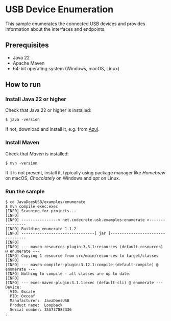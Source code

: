 # USB Device Enumeration

This sample enumerates the connected USB devices and provides information about the interfaces and endpoints.

## Prerequisites

- Java 22
- Apache Maven
- 64-bit operating system (Windows, macOS, Linux)

## How to run

### Install Java 22 or higher

Check that Java 22 or higher is installed:

```shell
$ java -version
```

If not, download and install it, e.g. from [Azul](https://www.azul.com/downloads/?package=jdk).

### Install Maven

Check that *Maven* is installed:

```shell
$ mvn -version
```

If it is not present, install it, typically using package manager like *Homebrew* on macOS, *Chocolately* on Windows and *apt* on Linux.

### Run the sample

```shell
$ cd JavaDoesUSB/examples/enumerate
$ mvn compile exec:exec
[INFO] Scanning for projects...
[INFO] 
[INFO] ----------------< net.codecrete.usb.examples:enumerate >----------------
[INFO] Building enumerate 1.1.2
[INFO] --------------------------------[ jar ]---------------------------------
[INFO] 
[INFO] --- maven-resources-plugin:3.3.1:resources (default-resources) @ enumerate ---
[INFO] Copying 1 resource from src/main/resources to target/classes
[INFO] 
[INFO] --- maven-compiler-plugin:3.12.1:compile (default-compile) @ enumerate ---
[INFO] Nothing to compile - all classes are up to date.
[INFO] 
[INFO] --- exec-maven-plugin:3.1.1:exec (default-cli) @ enumerate ---
Device:
  VID: 0xcafe
  PID: 0xceaf
  Manufacturer:  JavaDoesUSB
  Product name:  Loopback
  Serial number: 35A737883336
...
```
